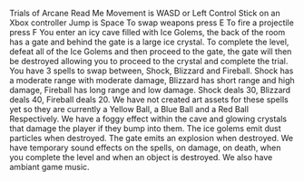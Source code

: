 Trials of Arcane Read Me
Movement is WASD or Left Control Stick on an Xbox controller
Jump is Space
To swap weapons press E
To fire a projectile press F
You enter an icy cave filled with Ice Golems, the back of the room has a gate and behind the gate is a large ice crystal.
To complete the level, defeat all of the Ice Golems and then proceed to the gate, the gate will then be destroyed allowing you to proceed to the crystal and complete the trial.
You have 3 spells to swap between, Shock, Blizzard and Fireball. Shock has a moderate range with moderate damage, Blizzard has short range and high damage, Fireball has long range and low damage.
Shock deals 30, Blizzard deals 40, Fireball deals 20.
We have not created art assets for these spells yet so they are currently a Yellow Ball, a Blue Ball and a Red Ball Respectively.
We have a foggy effect within the cave and glowing crystals that damage the player if they bump into them.
The ice golems emit dust particles when destroyed. The gate emits an explosion when destroyed.
We have temporary sound effects on the spells, on damage, on death, when you complete the level and when an object is destroyed.
We also have ambiant game music.
